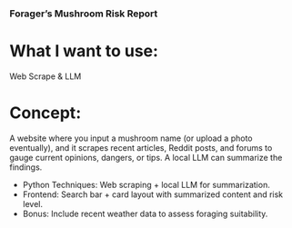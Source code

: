 ### Forager’s Mushroom Risk Report

# What I want to use: 
Web Scrape & LLM

# Concept: 
A website where you input a mushroom name (or upload a photo eventually), and it scrapes recent articles, Reddit posts, and forums to gauge current opinions, dangers, or tips. A local LLM can summarize the findings.
- Python Techniques: Web scraping + local LLM for summarization.
- Frontend: Search bar + card layout with summarized content and risk level.
- Bonus: Include recent weather data to assess foraging suitability.